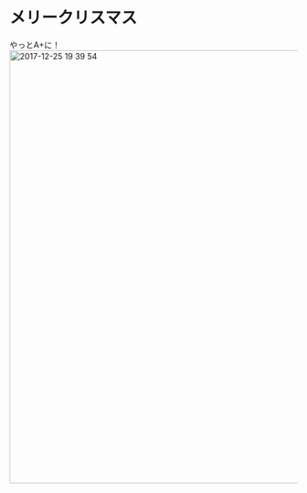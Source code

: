 # メリークリスマス  
やっとA+に！  
<img width="759" alt="2017-12-25 19 39 54" src="https://user-images.githubusercontent.com/19780079/34339282-793fd318-e9b5-11e7-95ff-34a996f4b20d.png">

